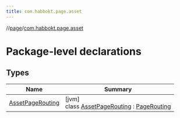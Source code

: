 ```yaml
---
title: com.habbokt.page.asset
---
```

//[page](../../index.html)/[com.habbokt.page.asset](index.html)



# Package-level declarations



## Types


| Name | Summary |
|---|---|
| [AssetPageRouting](-asset-page-routing/index.html) | [jvm]<br>class [AssetPageRouting](-asset-page-routing/index.html) : [PageRouting](../com.habbokt.page/-page-routing/index.html) |

